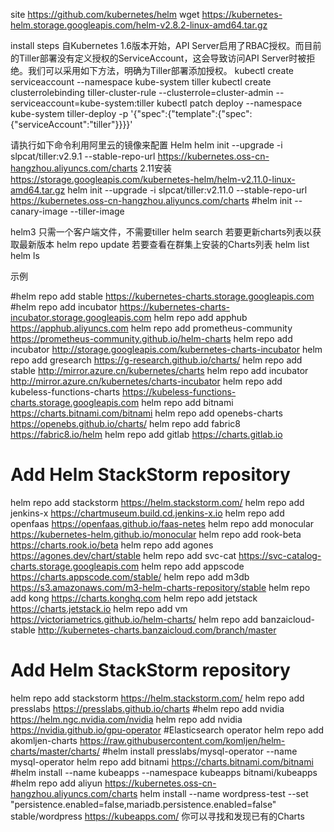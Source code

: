 site https://github.com/kubernetes/helm
wget https://kubernetes-helm.storage.googleapis.com/helm-v2.8.2-linux-amd64.tar.gz

install steps
自Kubernetes 1.6版本开始，API Server启用了RBAC授权。而目前的Tiller部署没有定义授权的ServiceAccount，这会导致访问API Server时被拒绝。我们可以采用如下方法，明确为Tiller部署添加授权。
kubectl create serviceaccount --namespace kube-system tiller
kubectl create clusterrolebinding tiller-cluster-rule --clusterrole=cluster-admin --serviceaccount=kube-system:tiller
kubectl patch deploy --namespace kube-system tiller-deploy -p '{"spec":{"template":{"spec":{"serviceAccount":"tiller"}}}}'

请执行如下命令利用阿里云的镜像来配置 Helm
helm init --upgrade -i slpcat/tiller:v2.9.1 --stable-repo-url https://kubernetes.oss-cn-hangzhou.aliyuncs.com/charts
2.11安装
https://storage.googleapis.com/kubernetes-helm/helm-v2.11.0-linux-amd64.tar.gz
helm init --upgrade -i slpcat/tiller:v2.11.0 --stable-repo-url https://kubernetes.oss-cn-hangzhou.aliyuncs.com/charts
#helm init --canary-image --tiller-image 

helm3 只需一个客户端文件，不需要tiller
helm search
若要更新charts列表以获取最新版本
helm repo update 
若要查看在群集上安装的Charts列表
helm list 
helm ls

示例

#helm repo add stable https://kubernetes-charts.storage.googleapis.com
#helm repo add incubator https://kubernetes-charts-incubator.storage.googleapis.com
helm repo add apphub https://apphub.aliyuncs.com
helm repo add prometheus-community https://prometheus-community.github.io/helm-charts
helm repo add incubator http://storage.googleapis.com/kubernetes-charts-incubator
helm repo add gresearch https://g-research.github.io/charts/
helm repo add stable http://mirror.azure.cn/kubernetes/charts
helm repo add incubator http://mirror.azure.cn/kubernetes/charts-incubator
helm repo add kubeless-functions-charts https://kubeless-functions-charts.storage.googleapis.com
helm repo add bitnami https://charts.bitnami.com/bitnami
helm repo add openebs-charts https://openebs.github.io/charts/
helm repo add fabric8 https://fabric8.io/helm
helm repo add gitlab https://charts.gitlab.io
# Add Helm StackStorm repository
helm repo add stackstorm https://helm.stackstorm.com/
helm repo add jenkins-x	https://chartmuseum.build.cd.jenkins-x.io
helm repo add openfaas https://openfaas.github.io/faas-netes
helm repo add monocular https://kubernetes-helm.github.io/monocular
helm repo add rook-beta https://charts.rook.io/beta
helm repo add agones https://agones.dev/chart/stable
helm repo add svc-cat https://svc-catalog-charts.storage.googleapis.com
helm repo add appscode https://charts.appscode.com/stable/
helm repo add m3db https://s3.amazonaws.com/m3-helm-charts-repository/stable
helm repo add kong https://charts.konghq.com
helm repo add jetstack https://charts.jetstack.io
helm repo add vm https://victoriametrics.github.io/helm-charts/
helm repo add banzaicloud-stable http://kubernetes-charts.banzaicloud.com/branch/master
# Add Helm StackStorm repository
helm repo add stackstorm https://helm.stackstorm.com/
helm repo add presslabs https://presslabs.github.io/charts
#helm repo add nvidia https://helm.ngc.nvidia.com/nvidia
helm repo add nvidia https://nvidia.github.io/gpu-operator
#Elasticsearch operator
helm repo add akomljen-charts https://raw.githubusercontent.com/komljen/helm-charts/master/charts/
#helm install presslabs/mysql-operator --name mysql-operator
helm repo add bitnami https://charts.bitnami.com/bitnami
#helm install --name kubeapps --namespace kubeapps bitnami/kubeapps
#helm repo add aliyun https://kubernetes.oss-cn-hangzhou.aliyuncs.com/charts
helm install --name wordpress-test --set "persistence.enabled=false,mariadb.persistence.enabled=false" stable/wordpress
https://kubeapps.com/ 你可以寻找和发现已有的Charts
